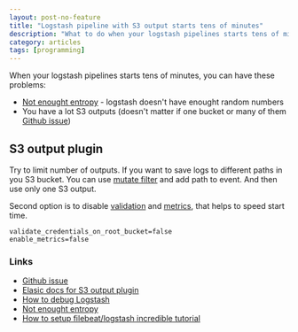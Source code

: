 ```yaml
---
layout: post-no-feature
title: "Logstash pipeline with S3 output starts tens of minutes"
description: "What to do when your logstash pipelines starts tens of minutes"
category: articles
tags: [programming]
---
```

When your logstash pipelines starts tens of minutes, you can have these problems:

* [Not enought entropy](https://github.com/jruby/jruby/wiki/Improving-startup-time#ensure-your-system-has-adequate-entropy) - logstash doesn't have enought random numbers
* You have a lot S3 outputs (doesn't matter if one bucket or many of them [Github issue](https://github.com/logstash-plugins/logstash-output-s3/issues/208))

## S3 output plugin
Try to limit number of outputs. If you want to save logs to different paths in you S3 bucket. You can use [mutate filter](https://logz.io/blog/logstash-mutate-filter/) and add path to event. And then use only one S3 output.

Second option is to disable [validation](https://www.elastic.co/guide/en/logstash/current/plugins-outputs-s3.html#plugins-outputs-s3-validate_credentials_on_root_bucket) and [metrics](https://www.elastic.co/guide/en/logstash/current/plugins-outputs-s3.html#plugins-outputs-s3-enable_metric), that helps to speed start time.

```
validate_credentials_on_root_bucket=false
enable_metrics=false
```

### Links
* [Github issue](https://github.com/logstash-plugins/logstash-output-s3/issues/208)
* [Elasic docs for S3 output plugin](https://www.elastic.co/guide/en/logstash/current/plugins-outputs-s3.html)
* [How to debug Logstash](https://logz.io/blog/debug-logstash/)
* [Not enought entropy](https://github.com/jruby/jruby/wiki/Improving-startup-time#ensure-your-system-has-adequate-entropy)
* [How to setup filebeat/logstash incredible tutorial](https://www.digitalocean.com/community/tutorials/how-to-install-elasticsearch-logstash-and-kibana-elastic-stack-on-ubuntu-18-04)
